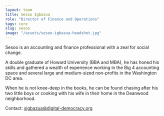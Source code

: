 ```yaml
---
layout: team
title: Sesoo Igbazua
role: "Director of Finance and Operations"
tags: core
slug: sesoo
image: "/assets/sesoo-igbazua-headshot.jpg"
---
```


Sesoo is an accounting and finance professional with a zeal for social change.

A double graduate of Howard University (BBA and MBA), he has honed his skills and gathered a wealth of experience working in the Big 4 accounting space and several large and medium-sized non-profits in the Washington DC area.

When he is not knee-deep in the books, he can be found chasing after his two little boys or cooking with his wife in their home in the Deanwood neighborhood.

Contact: [sigbazua@digital-democracy.org](mailto:sigbazua@digital-democracy.org)
